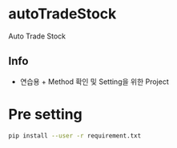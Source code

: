 # autoTradeStock
Auto Trade Stock

## Info
* 연습용 + Method 확인 및 Setting을 위한 Project

# Pre setting
```sh
pip install --user -r requirement.txt
```
